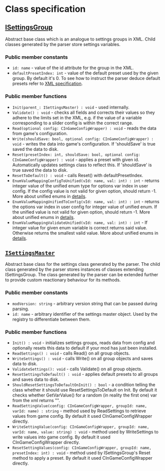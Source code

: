 # Class specification


## [ISettingsGroup](../modSettingsFramework/content/scripts/local/settings_group.ws)
Abstract base class which is an analogue to settings groups in XML. Child classes generated by the parser store settings variables.

### Public member constants
- `id: name` - value of the id attribute for the group in the XML.
- `defaultPresetIndex: int` - value of the default preset used by the given group. By default it's 0. To see how to instruct the parser deduce default presets refer to [XML specification](./xml_specification.md).

### Public member functions
- `Init(parent_: ISettingsMaster) : void` - used internally.
- `Validate() : void` - checks all fields and corrects their values so they adhere to the limits set in the XML, e.g. if the value of a variable corresponding to a slider config is within the correct range.
- `Read(optional config: CInGameConfigWrapper) : void` - reads the data from game's configuration.
- `Write(shouldSave: bool, optional config: CInGameConfigWrapper) : void` - writes the data into game's configuration. If 'shouldSave' is true saved the data to disk.  
- `Reset(presetIndex: int, shouldSave: bool, optional config: CInGameConfigWrapper) : void` - applies a preset with given id. Automatically updates settings class to reflect this. If 'shouldSave' is true saved the data to disk.
- `ResetToDefault() : void` - calls Reset() with defaultPresetIndex.
- `EnumValueMappingConfigToUnified(vId: name, val: int) : int` - returns integer value of the unified enum type for options var index in user config. If the config value is not valid for given option, should return -1. More about unified enums in [details](./details.md).
- `EnumValueMappingUnifiedToConfig(vId: name, val: int) : int` - returns the options var index in user config for integer value of unified enum. If the unified value is not valid for given option, should return -1. More about unified enums in [details](./details.md).
- `EnumValueMappingValidateUnified(vId: name, val: int) : int` - If integer value for given enum variable is correct returns said value. Otherwise returns the smallest valid value. More about unified enums in [details](./details.md).


## [`ISettingsMaster`](../modSettingsFramework/content/scripts/local/settings_master.ws)
Abstract base class for the settings class generated by the parser. The child class generated by the parser stores instances of classes extending ISettingsGroup. The class generated by the parser can be extended further to provide custom reactionary behaviour for its methods.

### Public member constants
- `modVersion: string` - arbitrary version string that can be passed during parsing.
- `id: name` - arbitrary identifier of the settings master object. Used by the registry to differentiate between them.

### Public member functions
- `Init() : void` - initializes settings groups, reads data from config and optionally resets this data to default if your mod has just been installed.
- `ReadSettings() : void` - calls Read() on all group objects.
- `WriteSettings() : void` - calls Write() on all group objects and saves data to disk.
- `ValidateSettings(): void` - calls Validate() on all group objects.
- `ResetSettingsToDefault() : void` - applies default presets to all groups and saves data to disk.
- `ShouldResetSettingsToDefaultOnInit() : bool` - a condition telling the class whether it should use ResetSettingsToDefault on Init. By default it checks whether GetVarValue() for a random (in reality the first one) var from the xml returns "".
- `ReadSettingValue(config: CInGameConfigWrapper, groupId: name, varId: name) : string` - method used by ReadSettings to retrieve values from game config. By default it used CInGameConfigWrapper directly.
- `WriteSettingValue(config: CInGameConfigWrapper, groupId: name, varId: name, value: string) : void` - method used by WriteSettings to write values into game config. By default it used CInGameConfigWrapper directly.
- `ResetSettingValues(config: CInGameConfigWrapper, groupId: name, presetIndex: int) : void` - method used by ISettingsGroup's Reset method to apply a preset. By default it used CInGameConfigWrapper directly.
